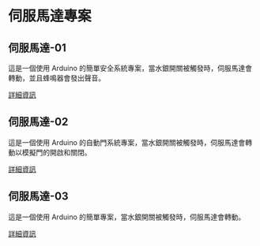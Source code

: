 # 伺服馬達專案

## 伺服馬達-01

這是一個使用 Arduino 的簡單安全系統專案，當水銀開關被觸發時，伺服馬達會轉動，並且蜂鳴器會發出聲音。

[詳細資訊](./README_01.md)

## 伺服馬達-02

這是一個使用 Arduino 的自動門系統專案，當水銀開關被觸發時，伺服馬達會轉動以模擬門的開啟和關閉。

[詳細資訊](./README_02.md)

## 伺服馬達-03

這是一個使用 Arduino 的簡單專案，當水銀開關被觸發時，伺服馬達會轉動。

[詳細資訊](./servo_project_3/README.md)
